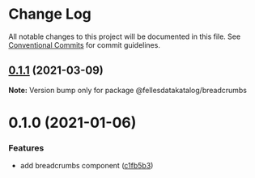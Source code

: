 # Change Log

All notable changes to this project will be documented in this file.
See [Conventional Commits](https://conventionalcommits.org) for commit guidelines.

## [0.1.1](https://github.com/fellesdatakatalog/fdk-kit/compare/@fellesdatakatalog/breadcrumbs@0.1.0...@fellesdatakatalog/breadcrumbs@0.1.1) (2021-03-09)

**Note:** Version bump only for package @fellesdatakatalog/breadcrumbs





# 0.1.0 (2021-01-06)


### Features

* add breadcrumbs component ([c1fb5b3](https://github.com/fellesdatakatalog/fdk-kit/commit/c1fb5b32dfad3fed368460b11855007759115db2))
